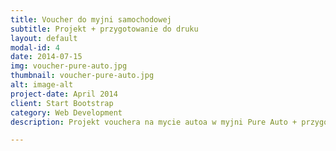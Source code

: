 ```yaml
---
title: Voucher do myjni samochodowej
subtitle: Projekt + przygotowanie do druku
layout: default
modal-id: 4
date: 2014-07-15
img: voucher-pure-auto.jpg
thumbnail: voucher-pure-auto.jpg
alt: image-alt
project-date: April 2014
client: Start Bootstrap
category: Web Development
description: Projekt vouchera na mycie autoa w myjni Pure Auto + przygotowanei do druku.

---
```

